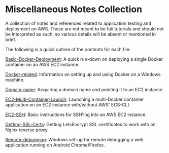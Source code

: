 # Miscellaneous Notes Collection

A collection of notes and references related to application testing and deployment on AWS. These are not meant to be full tutorials and should not be interpreted as such, so various details will be absent or mentioned in brief.

The following is a quick outline of the contents for each file:

[Basic-Docker-Deployment](/Basic-Docker-Deployment.md): A quick run-down on deploying a single Docker container on an AWS EC2 instance.

[Docker-related](/Docker-related.md): Information on setting up and using Docker on a Windows machine.

[Domain-name](/Domain-name.md): Acquiring a domain name and pointing it to an EC2 instance.

[EC2-Multi-Container-Launch](/EC2-Multi-Container-Launch.md): Launching a multi-Docker container application on an EC2 instance with/without AWS' ECS-CLI.

[EC2-SSH](/EC2-SSH.md): Basic instructions for SSH'ing into an AWS EC2 instance.

[Getting-SSL-Certs](/Getting-SSL-Certs.md): Getting LetsEncrypt SSL certificates to work with an Nginx reverse proxy.

[Remote-debugging](/Remote-debugging.md): Windows set-up for remote debugging a web application running on Android Chrome/Firefox. 
